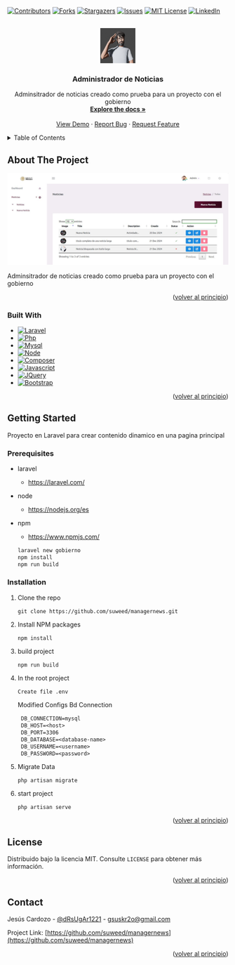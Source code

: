 <a name="readme-top"></a>

[![Contributors][contributors-shield]][contributors-url]
[![Forks][forks-shield]][forks-url]
[![Stargazers][stars-shield]][stars-url]
[![Issues][issues-shield]][issues-url]
[![MIT License][license-shield]][license-url]
[![LinkedIn][linkedin-shield]][linkedin-url]

<!-- PROJECT LOGO -->
<br />
<div align="center">
    <a href="https://github.com/suweed/managernews">
        <img src="public/images/avatarSelfie.png" alt="Logo" width="80" height="80">
    </a>
    <h3 align="center">Administrador de Noticias</h3>
    <p align="center">
        Adminsitrador de noticias creado como prueba para un proyecto con el gobierno
        <br />
        <a href="https://github.com/suweed/managernews"><strong>Explore the docs »</strong></a>
        <br />
        <br />
        <a href="https://github.com/suweed/managernews">View Demo</a>
        ·
        <a href="https://github.com/suweed/managernews/issues">Report Bug</a>
        ·
        <a href="https://github.com/suweed/managernews/issues">Request Feature</a>
    </p>
</div>

<!-- TABLE OF CONTENTS -->
<details>
  <summary>Table of Contents</summary>
  <ol>
    <li>
      <a href="#about-the-project">About The Project</a>
      <ul>
        <li><a href="#built-with">Built With</a></li>
      </ul>
    </li>
    <li>
      <a href="#getting-started">Getting Started</a>
      <ul>
        <li><a href="#prerequisites">Prerequisites</a></li>
        <li><a href="#installation">Installation</a></li>
      </ul>
    </li>
    <li><a href="#contact">Contact</a></li>
  </ol>
</details>

<!-- ABOUT THE PROJECT -->
## About The Project

![Screen Shot][product-screenshot]

Adminsitrador de noticias creado como prueba para un proyecto con el gobierno

<p align="right">(<a href="#readme-top">volver al principio</a>)</p>

### Built With

* [![Laravel][Laravel]][Laravel-url]
* [![Php][Php]][Php-url]
* [![Mysql][Mysql]][Mysql-url]
* [![Node][Node]][Node-url]
* [![Composer][Composer]][Composer-url]
* [![Javascript][Javascript]][Javascript-url]
* [![JQuery][JQuery]][JQuery-url]
* [![Bootstrap][Bootstrap]][Bootstrap-url]

<p align="right">(<a href="#readme-top">volver al principio</a>)</p>

<!-- GETTING STARTED -->
## Getting Started

Proyecto en Laravel para crear contenido dinamico en una pagina principal

### Prerequisites

* laravel
    - https://laravel.com/
* node
  - https://nodejs.org/es
* npm
  - https://www.npmjs.com/

  ```
  laravel new gobierno
  npm install
  npm run build
  ```

### Installation

1. Clone the repo
   ```
   git clone https://github.com/suweed/managernews.git
   ```
2. Install NPM packages
   ```
   npm install
   ```
3. build project
   ```
   npm run build
   ```
4. In the root project
   ```
   Create file .env
   ```
   Modified Configs Bd Connection
   ```
    DB_CONNECTION=mysql
    DB_HOST=<host>
    DB_PORT=3306
    DB_DATABASE=<database-name>
    DB_USERNAME=<username>
    DB_PASSWORD=<password>
   ```
5. Migrate Data
   ```
   php artisan migrate
   ```
6. start project
   ```
   php artisan serve
   ```

<p align="right">(<a href="#readme-top">volver al principio</a>)</p>

<!-- LICENSE -->
## License

Distribuido bajo la licencia MIT. Consulte `LICENSE` para obtener más información.

<p align="right">(<a href="#readme-top">volver al principio</a>)</p>

<!-- CONTACT -->
## Contact

Jesús Cardozo - [@dRsUgAr1221](https://twitter.com/dRsUgAr1221) - gsuskr2o@gmail.com

Project Link: [https://github.com/suweed/managernews](https://github.com/suweed/managernews)

<p align="right">(<a href="#readme-top">volver al principio</a>)</p>

<!-- MARKDOWN LINKS & IMAGES -->
<!-- https://www.markdownguide.org/basic-syntax/#reference-style-links -->
[contributors-shield]: https://img.shields.io/github/contributors/suweed/configurator.svg?style=for-the-badge
[contributors-url]: https://github.com/suweed/managernews/graphs/contributors
[forks-shield]: https://img.shields.io/github/forks/suweed/configurator.svg?style=for-the-badge
[forks-url]: https://github.com/suweed/managernews/network/members
[stars-shield]: https://img.shields.io/github/stars/suweed/configurator.svg?style=for-the-badge
[stars-url]: https://github.com/suweed/managernews/stargazers
[license-shield]: https://img.shields.io/github/license/suweed/configurator.svg?style=for-the-badge
[license-url]: https://github.com/suweed/managernews/blob/main/LICENSE.txt
[issues-shield]: https://img.shields.io/github/issues/suweed/configurator.svg?style=for-the-badge
[issues-url]: https://github.com/suweed/managernews/issues
[linkedin-shield]: https://img.shields.io/badge/-LinkedIn-black.svg?style=for-the-badge&logo=linkedin&colorB=555
[linkedin-url]: https://linkedin.com/in/gsuskr2o
[product-screenshot]: public/images/screen.jpg
[Javascript]: https://img.shields.io/badge/javascript-20232A?style=for-the-badge&logo=javascript
[Javascript-url]: https://lenguajejs.com/javascript/
[JQuery]: https://img.shields.io/badge/jquery-20232A?style=for-the-badge&logo=JQuery
[JQuery-url]: https://jquery.com/
[Laravel]: https://img.shields.io/badge/laravel-20232A?style=for-the-badge&logo=laravel
[Laravel-url]: https://laravel.com/
[Bootstrap]: https://img.shields.io/badge/bootstrap-20232A?style=for-the-badge&logo=Bootstrap
[Bootstrap-url]: https://getbootstrap.com/
[Php]: https://img.shields.io/badge/php-20232A?style=for-the-badge&logo=Php
[Php-url]: https://www.php.net/
[Node]: https://img.shields.io/badge/node.js-20232A?style=for-the-badge&logo=node.js
[Node-url]: https://nodejs.org/es
[Composer]: https://img.shields.io/badge/composer-20232A?style=for-the-badge&logo=composer
[Composer-url]: https://getcomposer.org/
[Mysql]: https://img.shields.io/badge/mysql-20232A?style=for-the-badge&logo=mysql
[Mysql-url]: https://www.mysql.com/